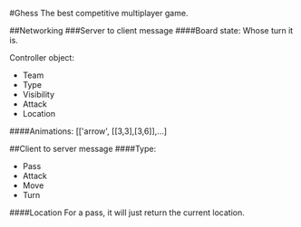 #Ghess
The best competitive multiplayer game.

##Networking
###Server to client message
####Board state:
Whose turn it is.

Controller object:

*  Team
*  Type
*  Visibility
*  Attack
*  Location

####Animations:
[['arrow', [[3,3],[3,6]],...]

##Client to server message
####Type:

*  Pass
*  Attack
*  Move
*  Turn

####Location
For a pass, it will just return the current location.



